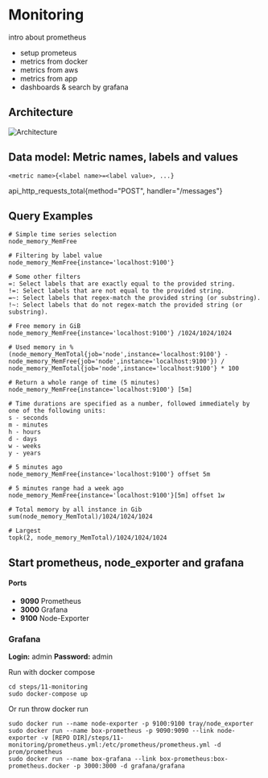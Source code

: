 # Monitoring

intro about prometheus

* setup prometeus
* metrics from docker
* metrics from aws
* metrics from app
* dashboards & search by grafana

## Architecture

![Architecture](https://prometheus.io/assets/architecture.svg)


## Data model:  Metric names, labels and values

`` <metric name>{<label name>=<label value>, ...} ``

api_http_requests_total{method="POST", handler="/messages"}

## Query Examples

```
# Simple time series selection 
node_memory_MemFree

# Filtering by label value
node_memory_MemFree{instance='localhost:9100'}

# Some other filters
=: Select labels that are exactly equal to the provided string.
!=: Select labels that are not equal to the provided string.
=~: Select labels that regex-match the provided string (or substring).
!~: Select labels that do not regex-match the provided string (or substring).

# Free memory in GiB
node_memory_MemFree{instance='localhost:9100'} /1024/1024/1024

# Used memory in %
(node_memory_MemTotal{job='node',instance='localhost:9100'} - node_memory_MemFree{job='node',instance='localhost:9100'}) / node_memory_MemTotal{job='node',instance='localhost:9100'} * 100

# Return a whole range of time (5 minutes) 
node_memory_MemFree{instance='localhost:9100'} [5m]

# Time durations are specified as a number, followed immediately by one of the following units:
s - seconds
m - minutes
h - hours
d - days
w - weeks
y - years

# 5 minutes ago 
node_memory_MemFree{instance='localhost:9100'} offset 5m

# 5 minutes range had a week ago
node_memory_MemFree{instance='localhost:9100'}[5m] offset 1w

# Total memory by all instance in Gib
sum(node_memory_MemTotal)/1024/1024/1024

# Largest
topk(2, node_memory_MemTotal)/1024/1024/1024

```

## Start prometheus, node_exporter and grafana

#### Ports
* __9090__ Prometheus
* __3000__ Grafana
* __9100__ Node-Exporter

### Grafana

__Login:__    admin
__Password:__ admin


Run with docker compose 

```
cd steps/11-monitoring
sudo docker-compose up
```

Or run throw docker run

```
sudo docker run --name node-exporter -p 9100:9100 tray/node_exporter
sudo docker run --name box-prometheus -p 9090:9090 --link node-exporter -v [REPO DIR]/steps/11-monitoring/prometheus.yml:/etc/prometheus/prometheus.yml -d prom/prometheus
sudo docker run --name box-grafana --link box-prometheus:box-prometheus.docker -p 3000:3000 -d grafana/grafana
```

